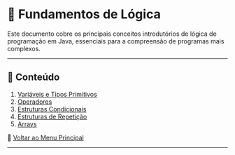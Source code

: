 # 🧮 Fundamentos de Lógica

Este documento cobre os principais conceitos introdutórios de lógica de programação em Java, essenciais para a compreensão de programas mais complexos.

---

## 📌 Conteúdo

1. [Variáveis e Tipos Primitivos](/anotacoes/introducao/variaveis_e_tipos.md)  
2. [Operadores](/anotacoes/introducao/operadores.md)  
3. [Estruturas Condicionais](/anotacoes/introducao/estruturas_condicionais.md)  
4. [Estruturas de Repetição](/anotacoes/introducao/estrutura_de_repeticao.md)  
5. [Arrays](/anotacoes/introducao/arrays.md)  

🔗 [Voltar ao Menu Principal](/README.md)

---



